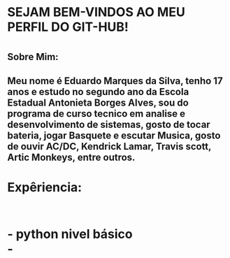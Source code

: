 <h1>SEJAM BEM-VINDOS AO MEU PERFIL DO GIT-HUB!<h1>

<h2>Sobre Mim:<h2>

<h2>Meu nome é Eduardo Marques da Silva, tenho 17 anos e estudo no segundo ano da Escola Estadual Antonieta Borges Alves, sou do programa de curso tecnico em analise e desenvolvimento de sistemas, gosto de tocar bateria, jogar Basquete e escutar Musica, gosto de ouvir AC/DC, Kendrick Lamar, Travis scott, Artic Monkeys, entre outros.<h2>

<h1>Expêriencia:<h1>

<br>- python nivel básico
<br>-

